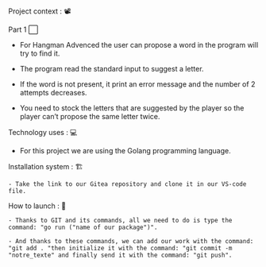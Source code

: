Project context : 📽️

Part 1 ⬜️

  - For Hangman Advenced the user can propose a word in the program will try to find it.

  - The program read the standard input to suggest a letter.

  - If the word is not present, it print an error message and the number of 2 attempts decreases.

  - You need to stock the letters that are suggested by the player so the player can’t propose the same letter twice.

Technology uses : 💻

  - For this project we are using the Golang programming language.

Installation system  : 🏗️

    - Take the link to our Gitea repository and clone it in our VS-code file.

How to launch : 🏁

    - Thanks to GIT and its commands, all we need to do is type the command: "go run ("name of our package")".

    - And thanks to these commands, we can add our work with the command: "git add . "then initialize it with the command: "git commit -m "notre_texte" and finally send it with the command: "git push". 
